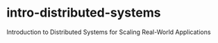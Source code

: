 # intro-distributed-systems
Introduction to Distributed Systems for Scaling Real-World Applications
